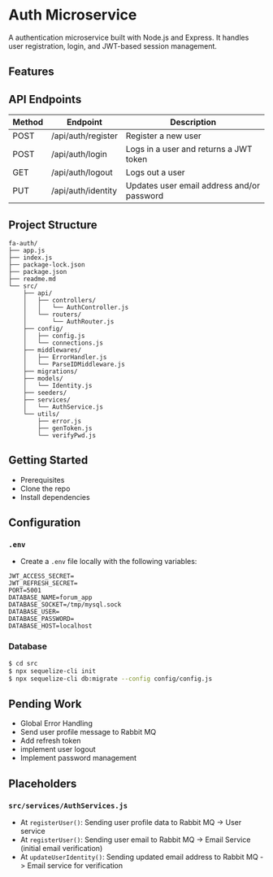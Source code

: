 # Auth Microservice

A authentication microservice built with Node.js and Express. It handles user registration, login, and JWT-based session management.

## Features

## API Endpoints

| Method | Endpoint             | Description                                 |
|--------|----------------------|---------------------------------------------|
| POST   | /api/auth/register   | Register a new user                         | 
| POST   | /api/auth/login      | Logs in a user and returns a JWT token      |
| GET    | /api/auth/logout     | Logs out a user                             |
| PUT    | /api/auth/identity   | Updates user email address and/or password  |

## Project Structure
```
fa-auth/
├── app.js
├── index.js
├── package-lock.json
├── package.json
├── readme.md
└── src/
    ├── api/
    │   ├── controllers/
    │   │   └── AuthController.js
    │   └── routers/
    │       └── AuthRouter.js
    ├── config/
    │   ├── config.js
    │   └── connections.js
    ├── middlewares/
    │   ├── ErrorHandler.js
    │   └── ParseIDMiddleware.js
    ├── migrations/
    ├── models/
    │   └── Identity.js
    ├── seeders/
    ├── services/
    │   └── AuthService.js
    └── utils/
        ├── error.js
        ├── genToken.js
        └── verifyPwd.js
```

## Getting Started
+ Prerequisites
+ Clone the repo
+ Install dependencies

## Configuration
### `.env`
+ Create a `.env` file locally with the following variables:
```
JWT_ACCESS_SECRET=
JWT_REFRESH_SECRET=
PORT=5001
DATABASE_NAME=forum_app
DATABASE_SOCKET=/tmp/mysql.sock
DATABASE_USER=
DATABASE_PASSWORD=
DATABASE_HOST=localhost
```

### Database

```bash
$ cd src
$ npx sequelize-cli init
$ npx sequelize-cli db:migrate --config config/config.js
```


## Pending Work
+ Global Error Handling
+ Send user profile message to Rabbit MQ
+ Add refresh token
+ implement user logout
+ Implement password management

## Placeholders
### `src/services/AuthServices.js`
+ At `registerUser()`: Sending user profile data to Rabbit MQ -> User service
+ At `registerUser()`: Sending user email to Rabbit MQ -> Email Service (initial email verification)
+ At `updateUserIdentity()`: Sending updated email address to Rabbit MQ -> Email service for verification